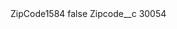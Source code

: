 <?xml version="1.0" encoding="UTF-8"?>
<CustomMetadata xmlns="http://soap.sforce.com/2006/04/metadata" xmlns:xsi="http://www.w3.org/2001/XMLSchema-instance" xmlns:xsd="http://www.w3.org/2001/XMLSchema">
    <label>ZipCode1584</label>
    <protected>false</protected>
    <values>
        <field>Zipcode__c</field>
        <value xsi:type="xsd:string">30054</value>
    </values>
</CustomMetadata>
